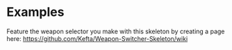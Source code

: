 # Examples
Feature the weapon selector you make with this skeleton by creating a page here: https://github.com/Kefta/Weapon-Switcher-Skeleton/wiki
